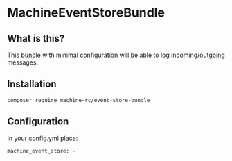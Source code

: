 MachineEventStoreBundle
=========================

What is this?
-------------

This bundle with minimal configuration will be able to log incoming/outgoing messages.

Installation
------------

    composer require machine-rc/event-store-bundle

[comment]: <> (@todo EVENT_STORE_DSN)
[comment]: <> (@todo explain schema_filter: ~^&#40;?!history&#41;~)

Configuration
-------------
In your config.yml place:

    machine_event_store: ~
